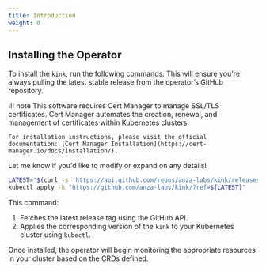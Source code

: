 ```yaml
---
title: Introduction
weight: 0
---
```


## Installing the Operator

To install the `kink`, run the following commands. This will ensure you're always pulling the latest stable release from the operator’s GitHub repository.

!!! note
    This software requires Cert Manager to manage SSL/TLS certificates. Cert Manager automates the creation, renewal, and management of certificates within Kubernetes clusters.

    For installation instructions, please visit the official documentation: [Cert Manager Installation](https://cert-manager.io/docs/installation/).

Let me know if you'd like to modify or expand on any details!
```sh
LATEST="$(curl -s 'https://api.github.com/repos/anza-labs/kink/releases/latest' | jq -r '.tag_name')"
kubectl apply -k "https://github.com/anza-labs/kink/?ref=${LATEST}"
```

This command:

1. Fetches the latest release tag using the GitHub API.
1. Applies the corresponding version of the `kink` to your Kubernetes cluster using `kubectl`.

Once installed, the operator will begin monitoring the appropriate resources in your cluster based on the CRDs defined.

